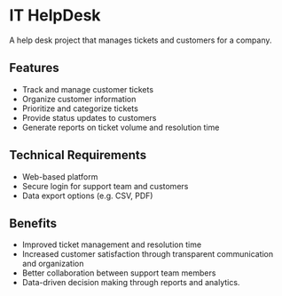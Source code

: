 ﻿# IT HelpDesk
A help desk project that manages tickets and customers for a company.

## Features
- Track and manage customer tickets
- Organize customer information
- Prioritize and categorize tickets
- Provide status updates to customers
- Generate reports on ticket volume and resolution time

## Technical Requirements
- Web-based platform
- Secure login for support team and customers
- Data export options (e.g. CSV, PDF)

## Benefits
- Improved ticket management and resolution time
- Increased customer satisfaction through transparent communication and organization
- Better collaboration between support team members
- Data-driven decision making through reports and analytics.
